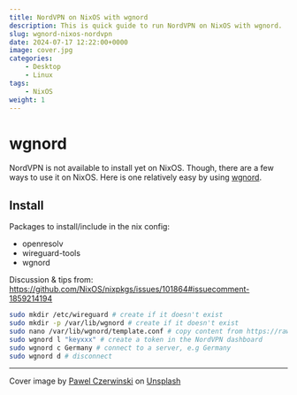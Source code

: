```yaml
---
title: NordVPN on NixOS with wgnord
description: This is quick guide to run NordVPN on NixOS with wgnord.
slug: wgnord-nixos-nordvpn
date: 2024-07-17 12:22:00+0000
image: cover.jpg
categories:
    - Desktop
    - Linux
tags:
    - NixOS
weight: 1
---
```


# wgnord
NordVPN is not available to install yet on NixOS. Though, there are a few ways to use it on NixOS. Here is one relatively easy by using [wgnord](https://github.com/phirecc/wgnord).

## Install
Packages to install/include in the nix config:
- openresolv
- wireguard-tools
- wgnord

Discussion & tips from: https://github.com/NixOS/nixpkgs/issues/101864#issuecomment-1859214194

```bash
sudo mkdir /etc/wireguard # create if it doesn't exist
sudo mkdir -p /var/lib/wgnord # create if it doesn't exist
sudo nano /var/lib/wgnord/template.conf	# copy content from https://raw.githubusercontent.com/phirecc/wgnord/master/template.conf
sudo wgnord l "keyxxx" # create a token in the NordVPN dashboard
sudo wgnord c Germany # connect to a server, e.g Germany 
sudo wgnord d # disconnect
```

---
Cover image by <a href="https://unsplash.com/@pawel_czerwinski">Pawel Czerwinski</a> on <a href="https://unsplash.com/photos/a-black-and-blue-abstract-background-with-squares-and-rectangles-O_lLr6e8NtQ">Unsplash</a>

